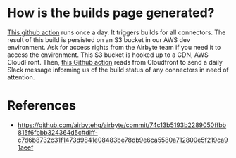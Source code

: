 # How is the builds page generated? 
[This github action](https://github.com/airbytehq/airbyte/blob/master/.github/workflows/connector_integration_tests.yml) runs once a day. 
It triggers builds for all connectors. The result of this build is persisted on an S3 bucket in our AWS dev environment. 
Ask for access rights from the Airbyte team if you need it to access the environment. This S3 bucket is hooked up to a CDN, AWS CloudFront. 
Then, [this Github action](https://github.com/airbytehq/airbyte/blob/master/.github/workflows/build-report.yml) reads from Cloudfront to send a daily
Slack message informing us of the build status of any connectors in need of attention. 

# References
- https://github.com/airbytehq/airbyte/commit/74c13b5193b2289050ffbb815f6fbbb324364d5c#diff-c7d6b8732c31f1473d9841e08483be78db9e6ca5580a712800e5f219ca91aeef
